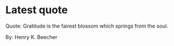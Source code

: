 # Latest quote 

Quote: Gratitude is the fairest blossom which springs from the soul. 

By: Henry K. Beecher